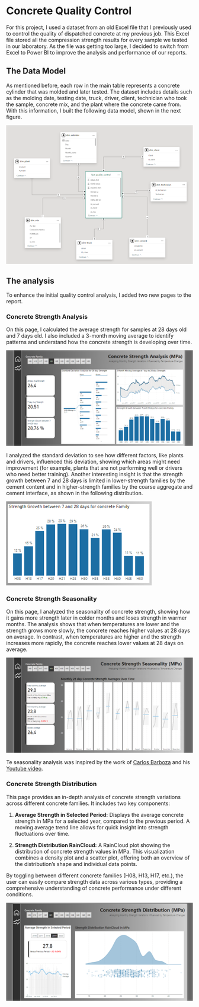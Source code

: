 # Concrete Quality Control

For this project, I used a dataset from an old Excel file that I previously used to control the quality of dispatched concrete at my previous job. This Excel file stored all the compression strength results for every sample we tested in our laboratory. As the file was getting too large, I decided to switch from Excel to Power BI to improve the analysis and performance of our reports.

## The Data Model

As mentioned before, each row in the main table represents a concrete cylinder that was molded and later tested. The dataset includes details such as the molding date, testing date, truck, driver, client, technician who took the sample, concrete mix, and the plant where the concrete came from. With this information, I built the following data model, shown in the next figure.

![Data Model](data-model.png)

## The analysis

To enhance the initial quality control analysis, I added two new pages to the report.

### Concrete Strength Analysis

On this page, I calculated the average strength for samples at 28 days old and 7 days old. I also included a 3-month moving average to identify patterns and understand how the concrete strength is developing over time.

![First page](concrete-strength-analysis.png)

I analyzed the standard deviation to see how different factors, like plants and drivers, influenced this deviation, showing which areas might need improvement (for example, plants that are not performing well or drivers who need better training). Another interesting insight is that the strength growth between 7 and 28 days is limited in lower-strength families by the cement content and in higher-strength families by the coarse aggregate and cement interface, as shown in the following distribution.

![Concrete Growth distribution per family](concrete-strength-growth-per-family.png)

### Concrete Strength Seasonality

On this page, I analyzed the seasonality of concrete strength, showing how it gains more strength later in colder months and loses strength in warmer months. The analysis shows that when temperatures are lower and the strength grows more slowly, the concrete reaches higher values at 28 days on average. In contrast, when temperatures are higher and the strength increases more rapidly, the concrete reaches lower values at 28 days on average.

![Concrete Strength Seasonality](concrete-strength-seasonality.png)

Te seasonality analysis was inspired by the work of [Carlos Barboza](https://www.linkedin.com/in/merod/) and his [Youtube video](https://www.youtube.com/watch?v=WK5KE8HoEsA&list=WL&index=5&t=2758s).

### Concrete Strength Distribution

This page provides an in-depth analysis of concrete strength variations across different concrete families. It includes two key components:

1. **Average Strength in Selected Period:** Displays the average concrete strength in MPa for a selected year, compared to the previous period. A moving average trend line allows for quick insight into strength fluctuations over time.

2. **Strength Distribution RainCloud:** A RainCloud plot showing the distribution of concrete strength values in MPa. This visualization combines a density plot and a scatter plot, offering both an overview of the distribution’s shape and individual data points.

By toggling between different concrete families (H08, H13, H17, etc.), the user can easily compare strength data across various types, providing a comprehensive understanding of concrete performance under different conditions.


![concrete-strength-distribution](concrete-strength-distribution.png)

